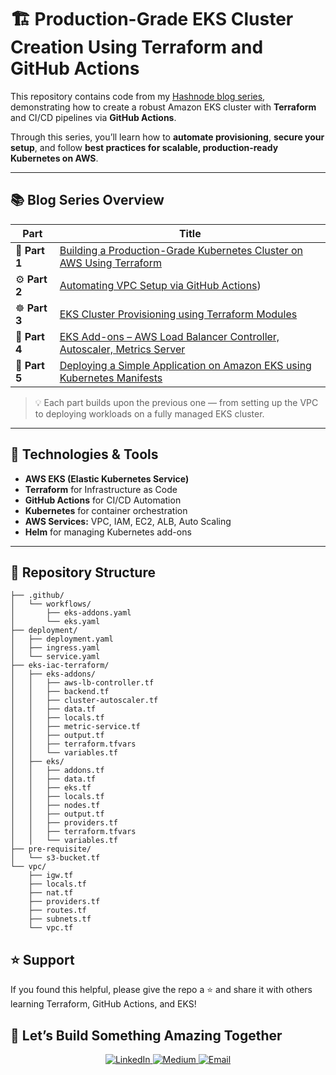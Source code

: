 # 🏗️ Production-Grade EKS Cluster Creation Using Terraform and GitHub Actions

This repository contains code from my [Hashnode blog series](https://koilraj.hashnode.dev/series/eks-cluster-terraform-github-actions), demonstrating how to create a robust Amazon EKS cluster with **Terraform** and CI/CD pipelines via **GitHub Actions**.

Through this series, you’ll learn how to **automate provisioning**, **secure your setup**, and follow **best practices for scalable, production-ready Kubernetes on AWS**.

---

## 📚 Blog Series Overview

| Part | Title | 
|------|--------|
| 🧩 **Part 1** | [Building a Production-Grade Kubernetes Cluster on AWS Using Terraform](https://koilraj.hashnode.dev/building-a-production-grade-kubernetes-cluster-on-aws-using-terraform-part-1-overview) | 
| ⚙️ **Part 2** | [Automating VPC Setup via GitHub Actions](https://koilraj.hashnode.dev/vpc-setup-with-github-actions)) | 
| ☸️ **Part 3** | [EKS Cluster Provisioning using Terraform Modules](https://koilraj.hashnode.dev/part-3-eks-cluster-provisioning-using-terraform-modules) | 
| 🚀 **Part 4** | [EKS Add-ons – AWS Load Balancer Controller, Autoscaler, Metrics Server](https://koilraj.hashnode.dev/deploying-eks-add-ons-aws-load-balancer-controller-autoscaler-metrics-server) | 
| 🧱 **Part 5** | [Deploying a Simple Application on Amazon EKS using Kubernetes Manifests](https://koilraj.hashnode.dev/part-5-deploying-a-simple-application-on-amazon-eks) | 

> 💡 Each part builds upon the previous one — from setting up the VPC to deploying workloads on a fully managed EKS cluster.

---

## 🧰 Technologies & Tools

- **AWS EKS (Elastic Kubernetes Service)**
- **Terraform** for Infrastructure as Code
- **GitHub Actions** for CI/CD Automation
- **Kubernetes** for container orchestration
- **AWS Services:** VPC, IAM, EC2, ALB, Auto Scaling
- **Helm** for managing Kubernetes add-ons

---

## 📂 Repository Structure

```
├── .github/
│   └── workflows/
│       ├── eks-addons.yaml
│       └── eks.yaml
├── deployment/
│   ├── deployment.yaml
│   ├── ingress.yaml
│   └── service.yaml
├── eks-iac-terraform/
│   ├── eks-addons/
│   │   ├── aws-lb-controller.tf
│   │   ├── backend.tf
│   │   ├── cluster-autoscaler.tf
│   │   ├── data.tf
│   │   ├── locals.tf
│   │   ├── metric-service.tf
│   │   ├── output.tf
│   │   ├── terraform.tfvars
│   │   └── variables.tf
│   ├── eks/
│   │   ├── addons.tf
│   │   ├── data.tf
│   │   ├── eks.tf
│   │   ├── locals.tf
│   │   ├── nodes.tf
│   │   ├── output.tf
│   │   ├── providers.tf
│   │   ├── terraform.tfvars
│   │   └── variables.tf
├── pre-requisite/
│   └── s3-bucket.tf
└── vpc/
    ├── igw.tf
    ├── locals.tf
    ├── nat.tf
    ├── providers.tf
    ├── routes.tf
    ├── subnets.tf
    └── vpc.tf
```

## ⭐ Support

If you found this helpful, please give the repo a ⭐ and share it with others learning Terraform, GitHub Actions, and EKS!

## 💬 Let’s Build Something Amazing Together
<p align="center"> <a href="https://www.linkedin.com/in/koil-raj/" target="_blank"> <img src="https://img.shields.io/badge/LinkedIn-%230077B5.svg?&style=for-the-badge&logo=linkedin&logoColor=white" alt="LinkedIn"/> </a> <a href="https://medium.com/@koilrajjee" target="_blank"> <img src="https://img.shields.io/badge/Medium-%23121212.svg?&style=for-the-badge&logo=medium&logoColor=white" alt="Medium"/> </a> <a href="mailto:koilrajjee@gmail.com" target="_blank"> <img src="https://img.shields.io/badge/Email-%23D14836.svg?&style=for-the-badge&logo=gmail&logoColor=white" alt="Email"/> </a> </p>
